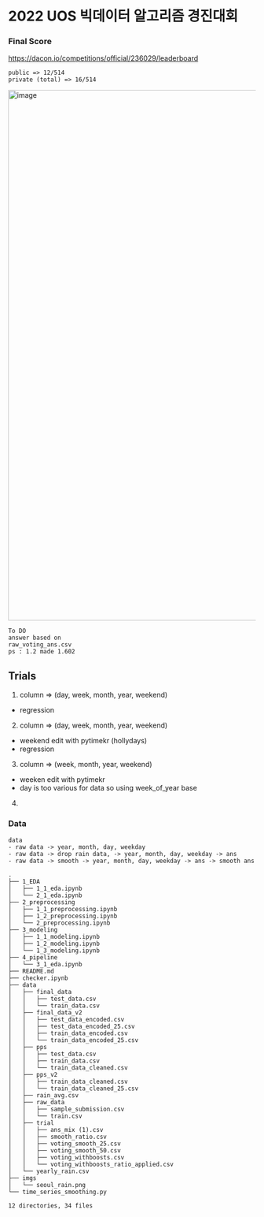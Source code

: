 # 2022 UOS 빅데이터 알고리즘 경진대회

### Final Score

https://dacon.io/competitions/official/236029/leaderboard


```
public => 12/514
private (total) => 16/514
```

<img width="1077" alt="image" src="https://user-images.githubusercontent.com/112222918/206994002-f72e953a-6240-48e7-abdb-34fe1fe7c788.png">


```
To DO
answer based on 
raw_voting_ans.csv 
ps : 1.2 made 1.602
```

## Trials
1. column => (day, week, month, year, weekend)
- regression

2. column => (day, week, month, year, weekend)
- weekend edit with pytimekr (hollydays)
- regression

3. column => (week, month, year, weekend)
- weeken edit with pytimekr
- day is too various for data so using week_of_year base

4. 



### Data

```
data
- raw data -> year, month, day, weekday
- raw data -> drop rain data, -> year, month, day, weekday -> ans
- raw data -> smooth -> year, month, day, weekday -> ans -> smooth ans 
```





```
.
├── 1_EDA
│   ├── 1_1_eda.ipynb
│   └── 2_1_eda.ipynb
├── 2_preprocessing
│   ├── 1_1_preprocessing.ipynb
│   ├── 1_2_preprocessing.ipynb
│   └── 2_preprocessing.ipynb
├── 3_modeling
│   ├── 1_1_modeling.ipynb
│   ├── 1_2_modeling.ipynb
│   └── 1_3_modeling.ipynb
├── 4_pipeline
│   └── 3_1_eda.ipynb
├── README.md
├── checker.ipynb
├── data
│   ├── final_data
│   │   ├── test_data.csv
│   │   └── train_data.csv
│   ├── final_data_v2
│   │   ├── test_data_encoded.csv
│   │   ├── test_data_encoded_25.csv
│   │   ├── train_data_encoded.csv
│   │   └── train_data_encoded_25.csv
│   ├── pps
│   │   ├── test_data.csv
│   │   ├── train_data.csv
│   │   └── train_data_cleaned.csv
│   ├── pps_v2
│   │   ├── train_data_cleaned.csv
│   │   └── train_data_cleaned_25.csv
│   ├── rain_avg.csv
│   ├── raw_data
│   │   ├── sample_submission.csv
│   │   └── train.csv
│   ├── trial
│   │   ├── ans_mix (1).csv
│   │   ├── smooth_ratio.csv
│   │   ├── voting_smooth_25.csv
│   │   ├── voting_smooth_50.csv
│   │   ├── voting_withboosts.csv
│   │   └── voting_withboosts_ratio_applied.csv
│   └── yearly_rain.csv
├── imgs
│   └── seoul_rain.png
└── time_series_smoothing.py

12 directories, 34 files
```
